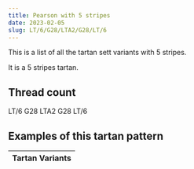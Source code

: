 ```yaml
---
title: Pearson with 5 stripes
date: 2023-02-05
slug: LT/6/G28/LTA2/G28/LT/6
---
```

This is a list of all the tartan sett variants with 5 stripes.

It is a 5 stripes tartan.


## Thread count
LT/6 G28 LTA2 G28 LT/6

## Examples of this tartan pattern

| Tartan Variants |
|---------------|
